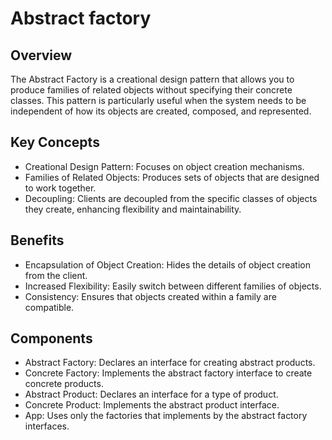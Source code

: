 # Abstract factory
## Overview
The Abstract Factory is a creational design pattern that allows you to produce families of related objects without specifying their concrete classes. This pattern is particularly useful when the system needs to be independent of how its objects are created, composed, and represented.

## Key Concepts
- Creational Design Pattern: Focuses on object creation mechanisms.
- Families of Related Objects: Produces sets of objects that are designed to work together.
- Decoupling: Clients are decoupled from the specific classes of objects they create, enhancing flexibility and maintainability.
## Benefits
- Encapsulation of Object Creation: Hides the details of object creation from the client.
- Increased Flexibility: Easily switch between different families of objects.
- Consistency: Ensures that objects created within a family are compatible.
## Components
- Abstract Factory: Declares an interface for creating abstract products.
- Concrete Factory: Implements the abstract factory interface to create concrete products.
- Abstract Product: Declares an interface for a type of product.
- Concrete Product: Implements the abstract product interface.
- App: Uses only the factories that implements by the abstract factory interfaces.